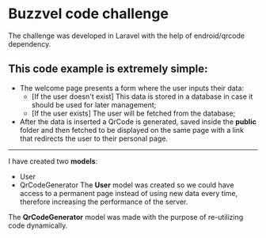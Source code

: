 # Buzzvel code challenge
The challenge was developed in Laravel with the help of endroid/qrcode dependency.

## This code example is extremely simple:
- The welcome page presents a form where the user inputs their data:
	- [If the user doesn't exist] This data is stored in a database in case it should be used for later management;
	- [If the user exists] The user will be fetched from the database;
- After the data is inserted a QrCode is generated, saved inside the **public** folder and then fetched to be displayed on the same page with a link that redirects the user to their personal page.
---
I have created two **models**:
- User 
- QrCodeGenerator 
The **User** model was created so we could have access to a permanent page instead of using new data every time, therefore increasing the performance of the server.

The **QrCodeGenerator** model was made with the purpose of re-utilizing code dynamically.

